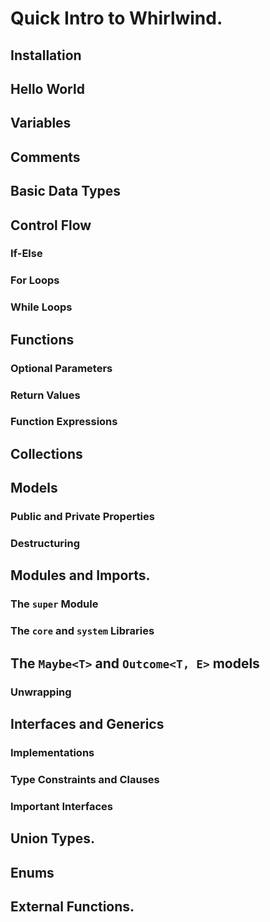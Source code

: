 # Quick Intro to Whirlwind.

## Installation

## Hello World

## Variables

## Comments

## Basic Data Types

## Control Flow

### If-Else

### For Loops

### While Loops

## Functions

### Optional Parameters

### Return Values

### Function Expressions

## Collections

## Models

### Public and Private Properties

### Destructuring

## Modules and Imports.

### The `super` Module

### The `core` and `system` Libraries

## The `Maybe<T>` and `Outcome<T, E>` models

### Unwrapping

## Interfaces and Generics

### Implementations

### Type Constraints and Clauses

### Important Interfaces

## Union Types.

## Enums

## External Functions.
